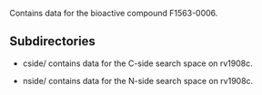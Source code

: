 Contains data for the bioactive compound F1563-0006.

## Subdirectories

- cside/ contains data for the C-side search space on rv1908c.

- nside/ contains data for the N-side search space on rv1908c.

